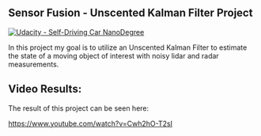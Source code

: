 ## Sensor Fusion - Unscented Kalman Filter Project
[![Udacity - Self-Driving Car NanoDegree](https://s3.amazonaws.com/udacity-sdc/github/shield-carnd.svg)](http://www.udacity.com/drive)


In this project my goal is to utilize an Unscented Kalman Filter to estimate the state of a moving object of interest with noisy lidar and radar measurements. 


Video Results:
---
The result of this project can be seen here:

https://www.youtube.com/watch?v=Cwh2hO-T2sI

